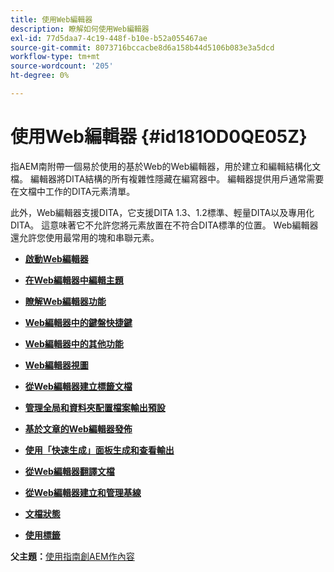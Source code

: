```yaml
---
title: 使用Web編輯器
description: 瞭解如何使用Web編輯器
exl-id: 77d5daa7-4c19-448f-b10e-b52a055467ae
source-git-commit: 8073716bccacbe8d6a158b44d5106b083e3a5dcd
workflow-type: tm+mt
source-wordcount: '205'
ht-degree: 0%

---
```


# 使用Web編輯器 {#id181OD0QE05Z}

指AEM南附帶一個易於使用的基於Web的Web編輯器，用於建立和編輯結構化文檔。 編輯器將DITA結構的所有複雜性隱藏在編寫器中。 編輯器提供用戶通常需要在文檔中工作的DITA元素清單。

此外，Web編輯器支援DITA，它支援DITA 1.3、1.2標準、輕量DITA以及專用化DITA。 這意味著它不允許您將元素放置在不符合DITA標準的位置。 Web編輯器還允許您使用最常用的塊和串聯元素。

- **[啟動Web編輯器](web-editor-launch-editor.md)**

- **[在Web編輯器中編輯主題](web-editor-edit-topics.md)**

- **[瞭解Web編輯器功能](web-editor-features.md)**

- **[Web編輯器中的鍵盤快捷鍵](web-editor-keyboard-shortcuts.md)**

- **[Web編輯器中的其他功能](web-editor-other-features.md)**

- **[Web編輯器視圖](web-editor-views.md)**

- **[從Web編輯器建立標籤文檔](web-editor-markdown-topic.md)**

- **[管理全局和資料夾配置檔案輸出預設](web-editor-manage-output-presets.md)**

- **[基於文章的Web編輯器發佈](web-editor-article-publishing.md)**

- **[使用「快速生成」面板生成和查看輸出](web-editor-quick-generate-panel.md)**

- **[從Web編輯器翻譯文檔](translate-documents-web-editor.md)**

- **[從Web編輯器建立和管理基線](web-editor-baseline.md)**

- **[文檔狀態](web-editor-document-states.md)**

- **[使用標籤](web-editor-use-label.md)**


**父主題：**[&#x200B;使用指南創AEM作內容](authoring-content-xml-doc.md)
